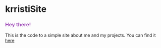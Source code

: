 # krristiSite
<h3 style="color: #a150ba">Hey there!</h3>
This is the code to a simple site about me and my projects. You can find it <a href="https://krristi-1111.web.app/">here</a>
